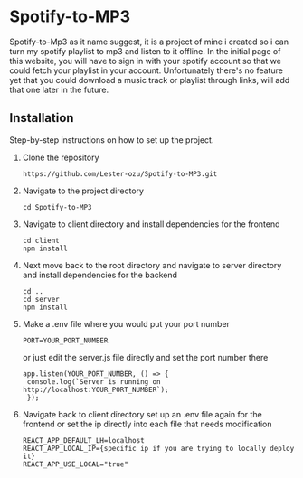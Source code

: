 ﻿# Spotify-to-MP3

Spotify-to-Mp3 as it name suggest, it is a project of mine i created so i can turn my spotify playlist to mp3 and listen to it offline. In the initial page of this website, you will have to sign in with your spotify account so that we could fetch your playlist in your account. Unfortunately there's no feature yet that you could download a music track or playlist through links, will add that one later in the future.

## Installation
Step-by-step instructions on how to set up the project.
1. Clone the repository
   ```
   https://github.com/Lester-ozu/Spotify-to-MP3.git
   ```
3. Navigate to the project directory
   ```
   cd Spotify-to-MP3
   ```
5. Navigate to client directory and install dependencies for the frontend
   ```
   cd client
   npm install
   ```
6. Next move back to the root directory and navigate to server directory and install dependencies for the backend
   ```
   cd ..
   cd server
   npm install
   ```
7. Make a .env file where you would put your port number 
   ```
   PORT=YOUR_PORT_NUMBER
   ```
   or just edit the server.js file directly and set the port number there
   ```
   app.listen(YOUR_PORT_NUMBER, () => {
    console.log(`Server is running on http://localhost:YOUR_PORT_NUMBER`);
    });
   ```
9. Navigate back to client directory set up an .env file again for the frontend or set the ip directly into each file that needs modification
   ```
   REACT_APP_DEFAULT_LH=localhost
   REACT_APP_LOCAL_IP={specific ip if you are trying to locally deploy it}
   REACT_APP_USE_LOCAL="true"
   ```
   ```javascript
   
   ```
